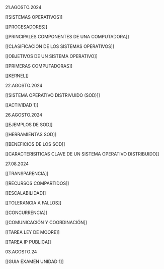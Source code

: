 21.AGOSTO.2024

[[SISTEMAS OPERATIVOS]]

[[PROCESADORES]]

[[PRINCIPALES COMPONENTES DE UNA COMPUTADORA]]

[[CLASIFICACION DE LOS SISTEMAS OPERATIVOS]]

[[OBJETIVOS DE UN SISTEMA OPERATIVO]]

 [[PRIMERAS COMPUTADORAS]]

[[KERNEL]]

22.AGOSTO.2024

[[SISTEMA OPERATIVO DISTRIVUIDO (SOD)]]

[[ACTIVIDAD 1]]

26.AGOSTO.2024

[[EJEMPLOS DE SOD]]

[[HERRAMIENTAS SOD]]

[[BENEFICIOS DE LOS SOD]]

[[CARACTERISITICAS CLAVE DE UN SISTEMA OPERATIVO DISTRIBUIDO]]

27.08.2024

[[TRANSPARENCIA]]

[[RECURSOS COMPARTIDOS]]

[[ESCALABILIDAD]]

[[TOLERANCIA A FALLOS]]

[[CONCURRENCIA]]

[[COMUNICACIÓN Y COORDINACIÓN]]

[[TAREA LEY DE MOORE]]

[[TAREA IP PUBLICA]]

03.AGOSTO.24

[[GUIA EXAMEN UNIDAD 1]]
